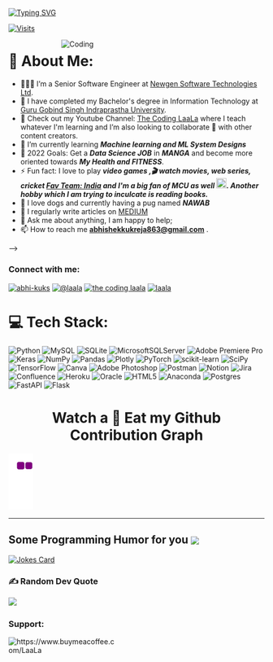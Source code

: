 [![Typing SVG](https://readme-typing-svg.herokuapp.com?font=Fira+Sans&size=36&duration=3600&color=1EF731&background=060506&width=639&height=100&lines=Hare+Krishna+%7C+%E0%A4%B0%E0%A4%BE%E0%A4%A7%E0%A5%87+%E0%A4%B0%E0%A4%BE%E0%A4%A7%E0%A5%87++%E0%A4%9C%E0%A5%80;I+am+Abhishek+Kukreja;Working+as+a+Senior+Software+Engineer;Youtuber+%40+The+Coding+LaaLa;Machine+Learning+Enthusiast;Medium+%40+LaaLa+)](https://github.com/abhi-kuks)


[![Visits](https://komarev.com/ghpvc/?username=abhi-kuks&label=Github%20Profile%20Visits&color=f20707&logo=github&style=flat-square)](https://github.com/abhi-kuks)

<img align="right" alt="Coding" width="400" src="https://www.datarhine.com/images/coming.gif">

# 💫 About Me:
-  👨🏽‍💻 I’m a Senior Software Engineer at [Newgen Software Technologies Ltd](https://newgensoft.com/).
-  💼 I have completed my Bachelor's degree in Information Technology at [Guru Gobind Singh Indraprastha University](http://www.ipu.ac.in/).
-  🔭 Check out my Youtube Channel: [The Coding LaaLa](https://www.youtube.com/channel/UCbDmvsHcqVywnkEZJeYOaFg) where I teach whatever I'm learning and I’m also looking to collaborate 👯 with other content creators.
-  🌱 I’m currently learning ***Machine learning and ML System Designs***
-  🥅 2022 Goals: Get a ***Data Science JOB*** in ***MANGA*** and become more oriented towards ***My Health and FITNESS***.
-  ⚡ Fun fact: I love to play ***video games ,🎬 watch movies, web series, cricket [Fav Team: India](https://www.bcci.tv/) and I'm a big fan of MCU as well <img src="https://www.nicepng.com/png/detail/845-8450144_ykle-20-ironman-arc-reactor-png-for-free.png" width=20 height=20>. Another hobby which I am trying to inculcate is reading books.***
-  🐶 I love dogs and currently having a pug named ***NAWAB*** 
-  📝 I regularly write articles on [MEDIUM](https://medium.com/@laala)
-  💬 Ask me about anything, I am happy to help;
-  📫 How to reach me **abhishekkukreja863@gmail.com** .

<!-- # GitHub Stats

<p align="center">
  <a href = "https://github.com/abhi-kuks">
<img src="https://github-readme-stats-aj8vj7k8x.vercel.app/api?username=abhi-kuks&show_icons=true&title_color=ffc857&icon_color=8ac926&text_color=daf7dc&bg_color=151515&count_private=true&include_all_commits=true">
  </a>
 </p> -->

<!-- ### Blogs posts
<!-- BLOG-POST-LIST:START -->
<!-- BLOG-POST-LIST:END --> -->

<h3 align="left">Connect with me:</h3>
<p align="left">
<a href="https://linkedin.com/in/abhi-kuks" target="blank"><img align="center" src="https://raw.githubusercontent.com/rahuldkjain/github-profile-readme-generator/master/src/images/icons/Social/linked-in-alt.svg" alt="abhi-kuks" height="30" width="40" /></a>
<a href="https://medium.com/@laala" target="blank"><img align="center" src="https://raw.githubusercontent.com/rahuldkjain/github-profile-readme-generator/master/src/images/icons/Social/medium.svg" alt="@laala" height="30" width="40" /></a>
<a href="https://www.youtube.com/channel/UCbDmvsHcqVywnkEZJeYOaFg" target="blank"><img align="center" src="https://raw.githubusercontent.com/rahuldkjain/github-profile-readme-generator/master/src/images/icons/Social/youtube.svg" alt="the coding laala" height="30" width="40" /></a>
<a href="https://www.hackerrank.com/laala" target="blank"><img align="center" src="https://raw.githubusercontent.com/rahuldkjain/github-profile-readme-generator/master/src/images/icons/Social/hackerrank.svg" alt="laala" height="30" width="40" /></a>
</p>

# 💻 Tech Stack:
![Python](https://img.shields.io/badge/python-3670A0?style=for-the-badge&logo=python&logoColor=ffdd54) ![MySQL](https://img.shields.io/badge/mysql-%2300f.svg?style=for-the-badge&logo=mysql&logoColor=white) ![SQLite](https://img.shields.io/badge/sqlite-%2307405e.svg?style=for-the-badge&logo=sqlite&logoColor=white) ![MicrosoftSQLServer](https://img.shields.io/badge/Microsoft%20SQL%20Sever-CC2927?style=for-the-badge&logo=microsoft%20sql%20server&logoColor=white) ![Adobe Premiere Pro](https://img.shields.io/badge/Adobe%20Premiere%20Pro-9999FF.svg?style=for-the-badge&logo=Adobe%20Premiere%20Pro&logoColor=white) ![Keras](https://img.shields.io/badge/Keras-%23D00000.svg?style=for-the-badge&logo=Keras&logoColor=white) ![NumPy](https://img.shields.io/badge/numpy-%23013243.svg?style=for-the-badge&logo=numpy&logoColor=white) ![Pandas](https://img.shields.io/badge/pandas-%23150458.svg?style=for-the-badge&logo=pandas&logoColor=white) ![Plotly](https://img.shields.io/badge/Plotly-%233F4F75.svg?style=for-the-badge&logo=plotly&logoColor=white) ![PyTorch](https://img.shields.io/badge/PyTorch-%23EE4C2C.svg?style=for-the-badge&logo=PyTorch&logoColor=white) ![scikit-learn](https://img.shields.io/badge/scikit--learn-%23F7931E.svg?style=for-the-badge&logo=scikit-learn&logoColor=white) ![SciPy](https://img.shields.io/badge/SciPy-%230C55A5.svg?style=for-the-badge&logo=scipy&logoColor=%white) ![TensorFlow](https://img.shields.io/badge/TensorFlow-%23FF6F00.svg?style=for-the-badge&logo=TensorFlow&logoColor=white) ![Canva](https://img.shields.io/badge/Canva-%2300C4CC.svg?style=for-the-badge&logo=Canva&logoColor=white) ![Adobe Photoshop](https://img.shields.io/badge/adobephotoshop-%2331A8FF.svg?style=for-the-badge&logo=adobephotoshop&logoColor=white) ![Postman](https://img.shields.io/badge/Postman-FF6C37?style=for-the-badge&logo=postman&logoColor=white) ![Notion](https://img.shields.io/badge/Notion-%23000000.svg?style=for-the-badge&logo=notion&logoColor=white) ![Jira](https://img.shields.io/badge/jira-%230A0FFF.svg?style=for-the-badge&logo=jira&logoColor=white) ![Confluence](https://img.shields.io/badge/confluence-%23172BF4.svg?style=for-the-badge&logo=confluence&logoColor=white) ![Heroku](https://img.shields.io/badge/heroku-%23430098.svg?style=for-the-badge&logo=heroku&logoColor=white) ![Oracle](https://img.shields.io/badge/Oracle-F80000?style=for-the-badge&logo=oracle&logoColor=white) ![HTML5](https://img.shields.io/badge/html5-%23E34F26.svg?style=for-the-badge&logo=html5&logoColor=white) ![Anaconda](https://img.shields.io/badge/Anaconda-%2344A833.svg?style=for-the-badge&logo=anaconda&logoColor=white) ![Postgres](https://img.shields.io/badge/postgres-%23316192.svg?style=for-the-badge&logo=postgresql&logoColor=white) ![FastAPI](https://img.shields.io/badge/FastAPI-005571?style=for-the-badge&logo=fastapi) ![Flask](https://img.shields.io/badge/flask-%23000.svg?style=for-the-badge&logo=flask&logoColor=white)


<!-- <p><img align="left" src="https://github-readme-stats.vercel.app/api/top-langs?username=abhi-kuks&show_icons=true&locale=en&layout=compact" alt="abhi-kuks" /></p>

<p>&nbsp;<img align="center" src="https://github-readme-stats.vercel.app/api?username=abhi-kuks&show_icons=true&locale=en" alt="abhi-kuks" /></p>

<p><img align="center" src="https://github-readme-streak-stats.herokuapp.com/?user=abhi-kuks&" alt="abhi-kuks" /></p> -->

<h1 align = 'Center'>Watch a 🐍 Eat my Github Contribution Graph</h1>

![Snake Gif](https://github.com/CodingAce123/CodingAce123/blob/output/github-contribution-grid-snake.gif)

---
## Some Programming Humor for you <img align ='center' src='https://media2.giphy.com/media/UQDSBzfyiBKvgFcSTw/giphy.gif?cid=ecf05e47p3cd513axbek3f56ti3jzizq8hincw20jauyyfyw&rid=giphy.gif' width = '32px'></h2>

[![Jokes Card](https://readme-jokes.vercel.app/api?theme=default)](https://github.com/CodingAce123)


### ✍️ Random Dev Quote
![](https://quotes-github-readme.vercel.app/api?type=horizontal&theme=dark)

<h3 align="left">Support:</h3>
<p><a href="https://www.buymeacoffee.com/LaaLa"> <img align="left" src="https://cdn.buymeacoffee.com/buttons/v2/default-yellow.png" height="50" width="210" alt="https://www.buymeacoffee.com/LaaLa" /></a></p><br><br>

